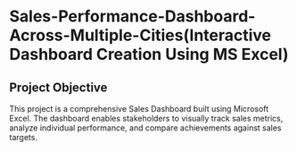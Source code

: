 # Sales-Performance-Dashboard-Across-Multiple-Cities(Interactive Dashboard Creation Using MS Excel)
## Project Objective
This project is a comprehensive Sales Dashboard built using Microsoft Excel. The dashboard enables stakeholders to visually track sales metrics, analyze individual performance, and compare achievements against sales targets.


